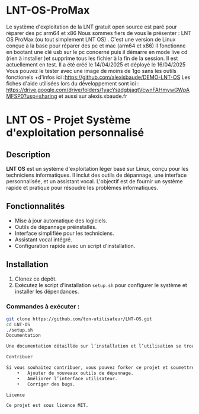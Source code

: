 # LNT-OS-ProMax
Le système d'exploitation de la LNT gratuit open source est paré pour réparer des pc arm64 et x86
Nous sommes fiers de vous le présenter : LNT OS ProMax (ou tout simplement LNT OS) .
C'est une version de Linux conçue à la base pour réparer des pc et mac (arm64 et x86)
Il fonctionne en bootant une clé usb sur le pc concerné puis il démarre en mode live cd (rien à installer )et supprime tous les fichier à la fin de la session.
Il est actuellement en test.
Il a été créé le 14/04/2025 et déployé le 16/04/2025
Vous pouvez le tester avec une image de moins de 1go sans les outils fonctionels +d'infos ici :https://github.com/alexisbaude/DEMO-LNT-OS
Les fiches d'aide utilisées lors du développement sont ici : https://drive.google.com/drive/folders/1yacYszdgbjaqtVcwnFAHmywGWpAMFSP0?usp=sharing
et aussi sur alexis.xbaude.fr

# LNT OS - Projet Système d'exploitation personnalisé

## Description
**LNT OS** est un système d'exploitation léger basé sur Linux, conçu pour les techniciens informatiques. Il inclut des outils de dépannage, une interface personnalisée, et un assistant vocal. L'objectif est de fournir un système rapide et pratique pour résoudre les problèmes informatiques.

## Fonctionnalités
- Mise à jour automatique des logiciels.
- Outils de dépannage préinstallés.
- Interface simplifiée pour les techniciens.
- Assistant vocal intégré.
- Configuration rapide avec un script d'installation.

## Installation

1. Clonez ce dépôt.
2. Exécutez le script d'installation `setup.sh` pour configurer le système et installer les dépendances.

### Commandes à exécuter :
```bash
git clone https://github.com/ton-utilisateur/LNT-OS.git
cd LNT-OS
./setup.sh
Documentation

Une documentation détaillée sur l’installation et l’utilisation se trouve dans le dossier docs/.

Contribuer

Si vous souhaitez contribuer, vous pouvez forker ce projet et soumettre une pull request. Voici quelques pistes pour contribuer :
	•	Ajouter de nouveaux outils de dépannage.
	•	Améliorer l’interface utilisateur.
	•	Corriger des bugs.

Licence

Ce projet est sous licence MIT.
